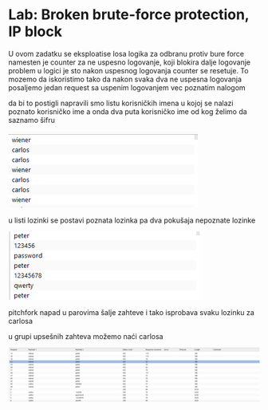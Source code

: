 # Lab: Broken brute-force protection, IP block

U ovom zadatku se eksploatise losa logika za odbranu protiv bure force
namesten je counter za ne uspesno logovanje, koji blokira dalje logovanje
problem u logici je sto nakon uspesnog logovanja counter se resetuje.
To mozemo da iskoristimo tako da nakon svaka dva ne uspesna logovanja posaljemo jedan request sa uspenim logovanjem vec poznatim nalogom

da bi to postigli napravili smo listu korisničkih imena u kojoj se nalazi poznato korisničko ime a onda dva puta korisničko ime od kog želimo da saznamo šifru

![alt text](image-1.png)

u listi lozinki se postavi poznata lozinka pa dva pokušaja nepoznate lozinke 

![alt text](image-2.png)

pitchfork napad u parovima šalje zahteve i tako isprobava svaku lozinku za carlosa 

u grupi upsešnih zahteva možemo naći carlosa

![alt text](image.png)